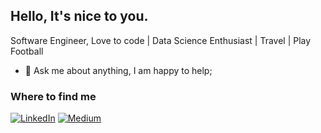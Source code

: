 <h2>Hello, It's nice to you.</h2>

Software Engineer, Love to code | Data Science Enthusiast | Travel | Play Football
  
- 💬 Ask me about anything, I am happy to help;

<h3>Where to find me</h3>
<p><a href="https://www.linkedin.com/in/raymondoluochke" target="_blank"><img alt="LinkedIn" src="https://img.shields.io/badge/linkedin-%230077B5.svg?&style=for-the-badge&logo=linkedin&logoColor=white" /></a> <a href="https://medium.com/@iamraymondke" target="_blank"><img alt="Medium" src="https://img.shields.io/badge/medium-%2312100E.svg?&style=for-the-badge&logo=medium&logoColor=white" /></a>
</p>
